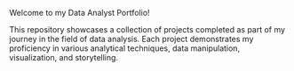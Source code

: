 Welcome to my Data Analyst Portfolio!

This repository showcases a collection of projects completed as part of my journey in the field of data analysis. Each project demonstrates my proficiency in various analytical techniques, data manipulation, visualization, and storytelling.
